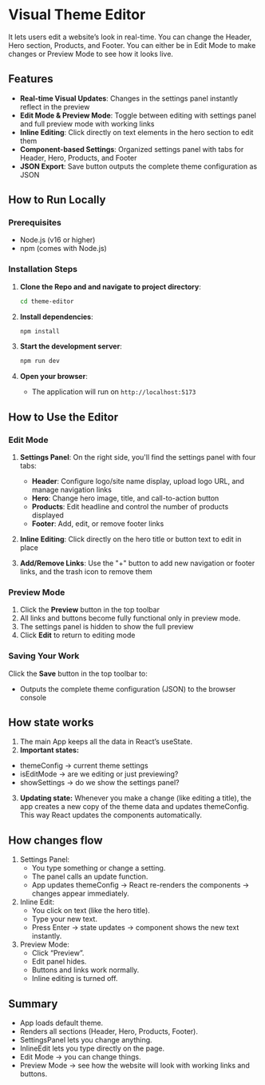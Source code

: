 # Visual Theme Editor

It lets users edit a website’s look in real-time. You can change the Header, Hero section, Products, and Footer. You can either be in Edit Mode to make changes or Preview Mode to see how it looks live.

## Features

- **Real-time Visual Updates**: Changes in the settings panel instantly reflect in the preview
- **Edit Mode & Preview Mode**: Toggle between editing with settings panel and full preview mode with working links
- **Inline Editing**: Click directly on text elements in the hero section to edit them
- **Component-based Settings**: Organized settings panel with tabs for Header, Hero, Products, and Footer
- **JSON Export**: Save button outputs the complete theme configuration as JSON

## How to Run Locally

### Prerequisites

- Node.js (v16 or higher)
- npm (comes with Node.js)

### Installation Steps

1. **Clone the Repo and and navigate to project directory**:
   ```bash
   cd theme-editor
   ```

2. **Install dependencies**:
   ```bash
   npm install
   ```

3. **Start the development server**:
   ```bash
   npm run dev
   ```

4. **Open your browser**:
   - The application will run on `http://localhost:5173`

## How to Use the Editor

### Edit Mode

1. **Settings Panel**: On the right side, you'll find the settings panel with four tabs:
   - **Header**: Configure logo/site name display, upload logo URL, and manage navigation links
   - **Hero**: Change hero image, title, and call-to-action button
   - **Products**: Edit headline and control the number of products displayed
   - **Footer**: Add, edit, or remove footer links

2. **Inline Editing**: Click directly on the hero title or button text to edit in place

3. **Add/Remove Links**: Use the "+" button to add new navigation or footer links, and the trash icon to remove them

### Preview Mode

1. Click the **Preview** button in the top toolbar
2. All links and buttons become fully functional only in preview mode.
3. The settings panel is hidden to show the full preview
4. Click **Edit** to return to editing mode

### Saving Your Work

Click the **Save** button in the top toolbar to:
- Outputs the complete theme configuration (JSON) to the browser console

## How state works
1. The main App keeps all the data in React’s useState.
2. **Important states:**
 - themeConfig → current theme settings
 - isEditMode → are we editing or just previewing?
 - showSettings → do we show the settings panel?
3. **Updating state:**
Whenever you make a change (like editing a title), the app creates a new copy of the theme data and updates themeConfig. This way React updates the components automatically.

## How changes flow
1. Settings Panel:
   - You type something or change a setting.
   - The panel calls an update function.
   - App updates themeConfig → React re-renders the components → changes appear immediately.
3. Inline Edit:
   - You click on text (like the hero title).
   - Type your new text.
   - Press Enter → state updates → component shows the new text instantly.
5. Preview Mode:
   - Click “Preview”.
   - Edit panel hides.
   - Buttons and links work normally.
   - Inline editing is turned off.

## Summary
- App loads default theme.
- Renders all sections (Header, Hero, Products, Footer).
- SettingsPanel lets you change anything.
- InlineEdit lets you type directly on the page.
- Edit Mode → you can change things.
- Preview Mode → see how the website will look with working links and buttons.

